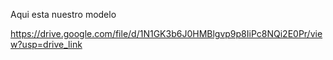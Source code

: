 Aqui esta nuestro modelo

https://drive.google.com/file/d/1N1GK3b6J0HMBlgvp9p8IiPc8NQi2E0Pr/view?usp=drive_link
